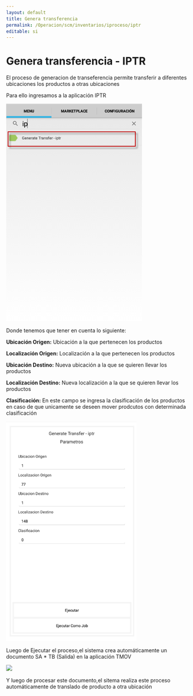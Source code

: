 ```yaml
---
layout: default
title: Genera transferencia
permalink: /Operacion/scm/inventarios/iproceso/iptr
editable: si
---
```


# Genera transferencia - IPTR             


El proceso de generacion de transeferencia permite transferir a diferentes ubicaciones los productos a otras ubicaciones

Para ello ingresamos a la aplicación IPTR 

![](iptr1.png)  

Donde tenemos que tener en cuenta lo siguiente:  

**Ubicación Origen:** Ubicación a la que pertenecen los productos

**Localización Origen:** Localización a la que pertenecen los productos

**Ubicación Destino:** Nueva ubicación a la que se quieren llevar los productos

**Localización Destino:** Nueva localización a la que se quieren llevar los productos

**Clasificación:** En este campo se ingresa la clasificación de los productos en caso de que unicamente se deseen mover prodcutos con determinada clasificación 


![](iptr_dato.png)  




Luego de Ejecutar el proceso,el sistema crea automáticamente un documento SA * TB (Salida) en la aplicación TMOV

![](inrt_imov.png)  


Y luego de procesar este documento,el sitema realiza este proceso automáticamente de translado de producto a otra ubicación 

